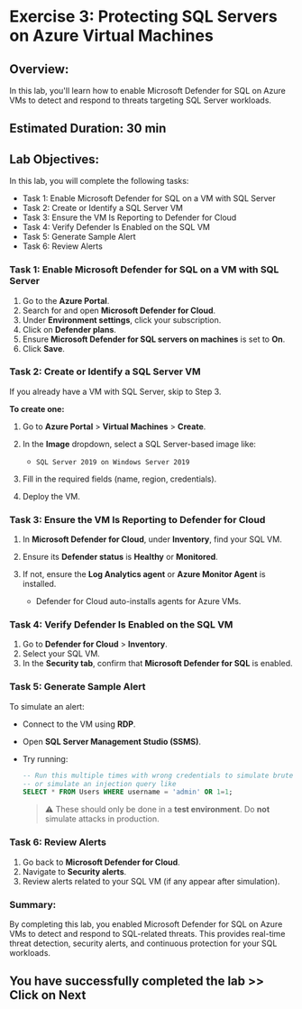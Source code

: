 
# Exercise 3: Protecting SQL Servers on Azure Virtual Machines

## Overview:

In this lab, you'll learn how to enable Microsoft Defender for SQL on Azure VMs to detect and respond to threats targeting SQL Server workloads.

## Estimated Duration: 30 min

## Lab Objectives: 

In this lab, you will complete the following tasks:

- Task 1: Enable Microsoft Defender for SQL on a VM with SQL Server
- Task 2: Create or Identify a SQL Server VM
- Task 3: Ensure the VM Is Reporting to Defender for Cloud
- Task 4: Verify Defender Is Enabled on the SQL VM
- Task 5: Generate Sample Alert
- Task 6: Review Alerts

### Task 1: Enable Microsoft Defender for SQL on a VM with SQL Server

1. Go to the **Azure Portal**.
2. Search for and open **Microsoft Defender for Cloud**.
3. Under **Environment settings**, click your subscription.
4. Click on **Defender plans**.
5. Ensure **Microsoft Defender for SQL servers on machines** is set to **On**.
6. Click **Save**.

### Task 2: Create or Identify a SQL Server VM

If you already have a VM with SQL Server, skip to Step 3.

**To create one:**

1. Go to **Azure Portal** > **Virtual Machines** > **Create**.
2. In the **Image** dropdown, select a SQL Server-based image like:

   * `SQL Server 2019 on Windows Server 2019`
3. Fill in the required fields (name, region, credentials).
4. Deploy the VM.

### Task 3: Ensure the VM Is Reporting to Defender for Cloud

1. In **Microsoft Defender for Cloud**, under **Inventory**, find your SQL VM.
2. Ensure its **Defender status** is **Healthy** or **Monitored**.
3. If not, ensure the **Log Analytics agent** or **Azure Monitor Agent** is installed.

   * Defender for Cloud auto-installs agents for Azure VMs.

### Task 4: Verify Defender Is Enabled on the SQL VM

1. Go to **Defender for Cloud** > **Inventory**.
2. Select your SQL VM.
3. In the **Security tab**, confirm that **Microsoft Defender for SQL** is enabled.

### Task 5: Generate Sample Alert

To simulate an alert:

* Connect to the VM using **RDP**.
* Open **SQL Server Management Studio (SSMS)**.
* Try running:

    ```sql
    -- Run this multiple times with wrong credentials to simulate brute-force
    -- or simulate an injection query like
    SELECT * FROM Users WHERE username = 'admin' OR 1=1;
    ```

  > ⚠️ These should only be done in a **test environment**. Do **not** simulate attacks in production.

### Task 6: Review Alerts

1. Go back to **Microsoft Defender for Cloud**.
2. Navigate to **Security alerts**.
3. Review alerts related to your SQL VM (if any appear after simulation).


### **Summary:**

By completing this lab, you enabled Microsoft Defender for SQL on Azure VMs to detect and respond to SQL-related threats. This provides real-time threat detection, security alerts, and continuous protection for your SQL workloads.


## You have successfully completed the lab >> Click on Next
